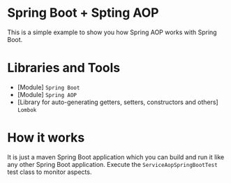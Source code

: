 # Spring Boot + Spting AOP

This is a simple example to show you how Spring AOP works with Spring Boot.

# Libraries and Tools
* [Module] `Spring Boot`
* [Module] `Spring AOP`
* [Library for auto-generating getters, setters, constructors and others] `Lombok`

# How it works
It is just a maven Spring Boot application which you can build and run it like any other Spring Boot application.
Execute the `ServiceAopSpringBootTest` test class to monitor aspects.
